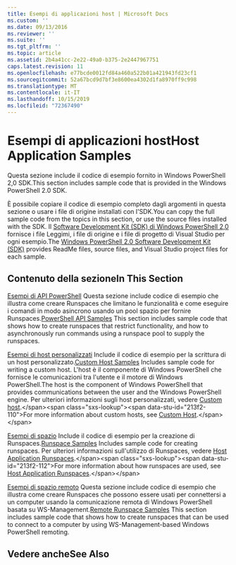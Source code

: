 ```yaml
---
title: Esempi di applicazioni host | Microsoft Docs
ms.custom: ''
ms.date: 09/13/2016
ms.reviewer: ''
ms.suite: ''
ms.tgt_pltfrm: ''
ms.topic: article
ms.assetid: 2b4a41cc-2e22-49a0-b375-2e2447967751
caps.latest.revision: 11
ms.openlocfilehash: e77bcde0012fd84a460a522b01a421943fd23cf1
ms.sourcegitcommit: 52a67bcd9d7bf3e8600ea4302d1fa8970ff9c998
ms.translationtype: MT
ms.contentlocale: it-IT
ms.lasthandoff: 10/15/2019
ms.locfileid: "72367490"
---
```

# <a name="host-application-samples"></a><span data-ttu-id="213f2-102">Esempi di applicazioni host</span><span class="sxs-lookup"><span data-stu-id="213f2-102">Host Application Samples</span></span>

<span data-ttu-id="213f2-103">Questa sezione include il codice di esempio fornito in Windows PowerShell 2,0 SDK.</span><span class="sxs-lookup"><span data-stu-id="213f2-103">This section includes sample code that is provided in the Windows PowerShell 2.0 SDK.</span></span>

 <span data-ttu-id="213f2-104">È possibile copiare il codice di esempio completo dagli argomenti in questa sezione o usare i file di origine installati con l'SDK.</span><span class="sxs-lookup"><span data-stu-id="213f2-104">You can copy the full sample code from the topics in this section, or use the source files installed with the SDK.</span></span> <span data-ttu-id="213f2-105">Il [Software Development Kit (SDK) di Windows PowerShell 2,0](https://www.microsoft.com/en-us/download/details.aspx?id=2560) fornisce i file Leggimi, i file di origine e i file di progetto di Visual Studio per ogni esempio.</span><span class="sxs-lookup"><span data-stu-id="213f2-105">The [Windows PowerShell 2.0 Software Development Kit (SDK)](https://www.microsoft.com/en-us/download/details.aspx?id=2560) provides ReadMe files, source files, and Visual Studio project files for each sample.</span></span>

## <a name="in-this-section"></a><span data-ttu-id="213f2-106">Contenuto della sezione</span><span class="sxs-lookup"><span data-stu-id="213f2-106">In This Section</span></span>

 <span data-ttu-id="213f2-107">[Esempi di API PowerShell](./windows-powershell-api-samples.md) Questa sezione include codice di esempio che illustra come creare Runspaces che limitano le funzionalità e come eseguire i comandi in modo asincrono usando un pool spazio per fornire Runspaces.</span><span class="sxs-lookup"><span data-stu-id="213f2-107">[PowerShell API Samples](./windows-powershell-api-samples.md) This section includes sample code that shows how to create runspaces that restrict functionality, and how to asynchronously run commands using a runspace pool to supply the runspaces.</span></span>

 <span data-ttu-id="213f2-108">[Esempi di host personalizzati](./custom-host-samples.md) Include il codice di esempio per la scrittura di un host personalizzato.</span><span class="sxs-lookup"><span data-stu-id="213f2-108">[Custom Host Samples](./custom-host-samples.md) Includes sample code for writing a custom host.</span></span> <span data-ttu-id="213f2-109">L'host è il componente di Windows PowerShell che fornisce le comunicazioni tra l'utente e il motore di Windows PowerShell.</span><span class="sxs-lookup"><span data-stu-id="213f2-109">The host is the component of Windows PowerShell that provides communications between the user and the Windows PowerShell engine.</span></span> <span data-ttu-id="213f2-110">Per ulteriori informazioni sugli host personalizzati, vedere [Custom host](https://msdn.microsoft.com/en-us/library/ee706563(v=vs.85).aspx).</span><span class="sxs-lookup"><span data-stu-id="213f2-110">For more information about custom hosts, see [Custom Host](https://msdn.microsoft.com/en-us/library/ee706563(v=vs.85).aspx).</span></span>

 <span data-ttu-id="213f2-111">[Esempi di spazio](./runspace-samples.md) Include il codice di esempio per la creazione di Runspaces.</span><span class="sxs-lookup"><span data-stu-id="213f2-111">[Runspace Samples](./runspace-samples.md) Includes sample code for creating runspaces.</span></span> <span data-ttu-id="213f2-112">Per ulteriori informazioni sull'utilizzo di Runspaces, vedere [Host Application Runspaces](https://msdn.microsoft.com/en-us/library/ee706563(v=vs.85).aspx).</span><span class="sxs-lookup"><span data-stu-id="213f2-112">For more information about how runspaces are used, see [Host Application Runspaces](https://msdn.microsoft.com/en-us/library/ee706563(v=vs.85).aspx).</span></span>

 <span data-ttu-id="213f2-113">[Esempi di spazio remoto](./remote-runspace-samples.md) Questa sezione include codice di esempio che illustra come creare Runspaces che possono essere usati per connettersi a un computer usando la comunicazione remota di Windows PowerShell basata su WS-Management.</span><span class="sxs-lookup"><span data-stu-id="213f2-113">[Remote Runspace Samples](./remote-runspace-samples.md) This section includes sample code that shows how to create runspaces that can be used to connect to a computer by using WS-Management-based Windows PowerShell remoting.</span></span>

## <a name="see-also"></a><span data-ttu-id="213f2-114">Vedere anche</span><span class="sxs-lookup"><span data-stu-id="213f2-114">See Also</span></span>
